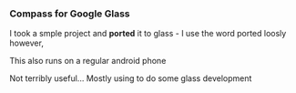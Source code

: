 ### Compass for Google Glass

I took a smple project and **ported** it to glass - I use the word ported loosly however,

This also runs on a regular android phone

Not terribly useful... Mostly using to do some glass development

